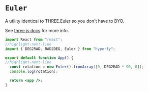 # `Euler`

A utility identical to THREE.Euler so you don't have to BYO.

See [three.js docs](https://threejs.org/docs/#api/en/math/Euler) for more info.

```jsx
import React from "react";
//highlight-next-line
import { DEG2RAD, RAD2DEG, Euler } from "hyperfy";

export default function App() {
//highlight-next-line
  const rotation = new Euler().fromArray([0, DEG2RAD * 90, 0]);
  console.log(rotation);

  return <app />;
}
```
